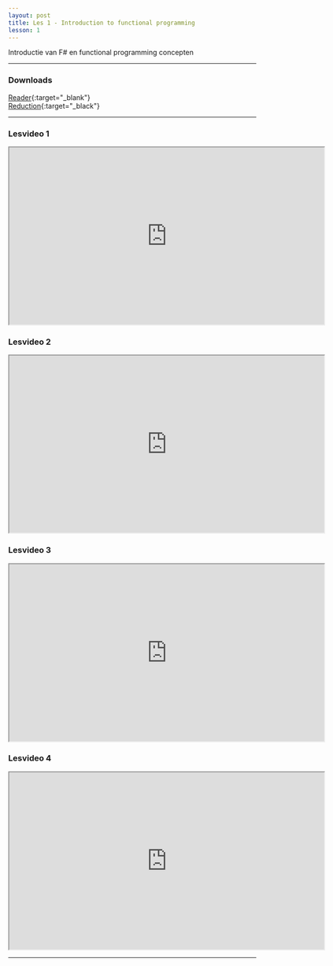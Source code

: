 ```yaml
---
layout: post
title: Les 1 - Introduction to functional programming
lesson: 1
---
```


Introductie van F# en functional programming concepten

***

### Downloads

[Reader](https://drive.google.com/file/d/1Gob2b6N9IJZvO41NgBzPAjBoUQGAZ1M8/view?usp=sharing){:target="_blank"}  
[Reduction](https://drive.google.com/file/d/1bLa3FZhva5EgxwjivmVvQIM2-qxHOCjD/view?usp=sharing){:target="_black"}

***

### Lesvideo 1

<iframe src="https://drive.google.com/file/d/1TUnAGul_DI1ybR_cs6bPAe9Uz3X5hhJ4/preview" width="640" height="360" allowFullScreen allow="accelerometer; autoplay; encrypted-media; gyroscope; picture-in-picture"></iframe>

### Lesvideo 2

<iframe src="https://drive.google.com/file/d/1K994o3diHw3gGpJ-yomEDS5jCOyrTWs9/preview" width="640" height="360" allowFullScreen allow="accelerometer; autoplay; encrypted-media; gyroscope; picture-in-picture"></iframe>

### Lesvideo 3

<iframe src="https://drive.google.com/file/d/1K5cEnHaE6pfnvqczBkFtuNT_7nwZRaTy/preview" width="640" height="360" allowFullScreen allow="accelerometer; autoplay; encrypted-media; gyroscope; picture-in-picture"></iframe>

### Lesvideo 4

<iframe src="https://drive.google.com/file/d/1QyzaVL0P3iANW3QWQTQbXzilBAYreI4S/preview" width="640" height="360" allowFullScreen allow="accelerometer; autoplay; encrypted-media; gyroscope; picture-in-picture"></iframe>

***